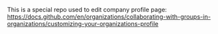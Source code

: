 This is a special repo used to edit company profile page: https://docs.github.com/en/organizations/collaborating-with-groups-in-organizations/customizing-your-organizations-profile
